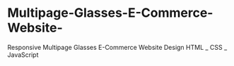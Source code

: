 # Multipage-Glasses-E-Commerce-Website-
Responsive Multipage Glasses E-Commerce Website Design HTML _ CSS _ JavaScript 
